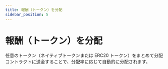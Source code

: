 ```yaml
---
title: 報酬（トークン）を分配
sidebar_position: 5
---
```


# 報酬（トークン）を分配

任意のトークン（ネイティブトークンまたは ERC20 トークン）をまとめて分配コントラクトに送金することで、分配率に応じて自動的に分配されます。
